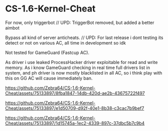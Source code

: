 # CS-1.6-Kernel-Cheat
For now, only triggerbot // UPD: TriggerBot removed, but added a better aimbot 

Bypass all kind of server anticheats. // UPD: For last release i dont testing its detect or not on various AC, all time in development so idk

Not tested for GameGuard (Fastcup AC).

As driver i use leaked ProcessHacker driver exploitable for read and write memory.
As i know GameGuard checking in real time full drivers list in system, and ph driver is now mostly blacklisted in all AC, so i think play with this on GG AC will cause immediately ban.

https://github.com/Zebra64/CS-1.6-Kernel-Cheat/assets/75133897/8fba1847-14db-420d-ae2b-43675722f497



https://github.com/Zebra64/CS-1.6-Kernel-Cheat/assets/75133897/e1d50709-d92f-40e1-8b38-c3cac7b9bef7




https://github.com/Zebra64/CS-1.6-Kernel-Cheat/assets/75133897/1d15745a-1ec2-4339-897c-37dbc5b7c9b4



